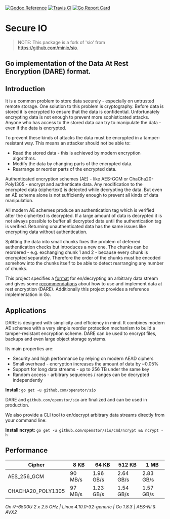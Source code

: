 [![Godoc Reference](https://godoc.org/github.com/openstor/sio?status.svg)](https://godoc.org/github.com/openstor/sio)
[![Travis CI](https://travis-ci.org/openstor/sio.svg?branch=master)](https://travis-ci.org/openstor/sio)
[![Go Report Card](https://goreportcard.com/badge/openstor/sio)](https://goreportcard.com/report/openstor/sio)

# Secure IO
> NOTE: This package is a fork of 'sio' from https://github.com/minio/sio.

## Go implementation of the Data At Rest Encryption (DARE) format.

## Introduction

It is a common problem to store data securely - especially on untrusted remote storage. 
One solution to this problem is cryptography. Before data is stored it is encrypted
to ensure that the data is confidential. Unfortunately encrypting data is not enough to
prevent more sophisticated attacks. Anyone who has access to the stored data can try to
manipulate the data - even if the data is encrypted.

To prevent these kinds of attacks the data must be encrypted in a tamper-resistant way.
This means an attacker should not be able to:
 - Read the stored data - this is achieved by modern encryption algorithms.
 - Modify the data by changing parts of the encrypted data.
 - Rearrange or reorder parts of the encrypted data. 

Authenticated encryption schemes (AE) - like AES-GCM or ChaCha20-Poly1305 - encrypt and
authenticate data. Any modification to the encrypted data (ciphertext) is detected while
decrypting the data. But even an AE scheme alone is not sufficiently enough to prevent all
kinds of data manipulation.

All modern AE schemes produce an authentication tag which is verified after the ciphertext
is decrypted. If a large amount of data is decrypted it is not always possible to buffer
all decrypted data until the authentication tag is verified. Returning unauthenticated 
data has the same issues like encrypting data without authentication.

Splitting the data into small chunks fixes the problem of deferred authentication checks
but introduces a new one. The chunks can be reordered - e.g. exchanging chunk 1 and 2 - 
because every chunk is encrypted separately. Therefore the order of the chunks must be
encoded somehow into the chunks itself to be able to detect rearranging any number of 
chunks.     

This project specifies a [format](https://github.com/openstor/sio/blob/master/DARE.md) for 
en/decrypting an arbitrary data stream and gives some [recommendations](https://github.com/openstor/sio/blob/master/DARE.md#appendices)
about how to use and implement data at rest encryption (DARE). Additionally this project
provides a reference implementation in Go.

## Applications

DARE is designed with simplicity and efficiency in mind. It combines modern AE schemes
with a very simple reorder protection mechanism to build a tamper-resistant encryption
scheme. DARE can be used to encrypt files, backups and even large object storage systems.

Its main properties are:
 - Security and high performance by relying on modern AEAD ciphers
 - Small overhead - encryption increases the amount of data by ~0.05%
 - Support for long data streams - up to 256 TB under the same key  
 - Random access - arbitrary sequences / ranges can be decrypted independently

**Install:** `go get -u github.com/openstor/sio`

DARE and `github.com/openstor/sio` are finalized and can be used in production.

We also provide a CLI tool to en/decrypt arbitrary data streams directly from
your command line:

**Install ncrypt:** `go get -u github.com/openstor/sio/cmd/ncrypt && ncrypt -h`

## Performance

Cipher            |   8 KB   |   64 KB   |   512 KB  |  1 MB
----------------- | -------- | --------- | --------- | --------
AES_256_GCM       |  90 MB/s | 1.96 GB/s | 2.64 GB/s | 2.83 GB/s
CHACHA20_POLY1305 |  97 MB/s | 1.23 GB/s | 1.54 GB/s | 1.57 GB/s

*On i7-6500U 2 x 2.5 GHz | Linux 4.10.0-32-generic | Go 1.8.3 | AES-NI & AVX2*
